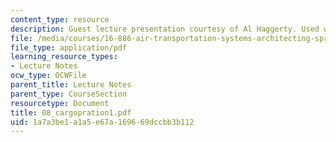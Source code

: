 ```yaml
---
content_type: resource
description: Guest lecture presentation courtesy of Al Haggerty. Used with permission.
file: /media/courses/16-886-air-transportation-systems-architecting-spring-2004/1a7a3be1a1a5e67a169669dccbb3b112_08_cargopration1.pdf
file_type: application/pdf
learning_resource_types:
- Lecture Notes
ocw_type: OCWFile
parent_title: Lecture Notes
parent_type: CourseSection
resourcetype: Document
title: 08_cargopration1.pdf
uid: 1a7a3be1-a1a5-e67a-1696-69dccbb3b112
---
```


